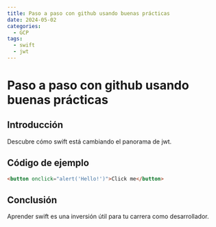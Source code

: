 ```yaml
---
title: Paso a paso con github usando buenas prácticas
date: 2024-05-02
categories:
  - GCP
tags:
  - swift
  - jwt
---
```


# Paso a paso con github usando buenas prácticas

## Introducción

Descubre cómo swift está cambiando el panorama de jwt.

## Código de ejemplo

```html
<button onclick="alert('Hello!')">Click me</button>
```

## Conclusión

Aprender swift es una inversión útil para tu carrera como desarrollador.